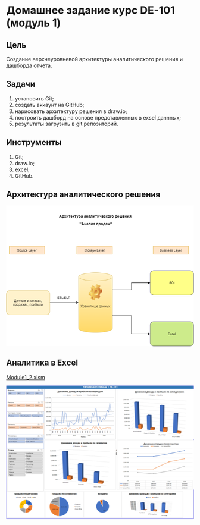 # Домашнее задание курс DE-101 (модуль 1)

## Цель
Создание верхнеуровневой архитектуры аналитического решения и дашборда отчета.

## Задачи
1) установить Git;
2) создать аккаунт на GitHub;
3) нарисовать архитектуру решения в draw.io;
4) построить дашборд на основе представленных в exsel даннных;
5) результаты загрузить в git репозиторий.

## Инструменты
1) Git;
2) draw.io;
3) excel;
4) GitHub.

## Архитектура аналитического решения
![Решение](https://github.com/ZoyaBolsheshapova/DE-101/blob/main/Module1/Data_Layers.png)

## Аналитика в Exсel
[Module1_2.xlsm](https://github.com/ZoyaBolsheshapova/DE-101/blob/main/Module1/Module1_2.xlsm)

![Решение](https://github.com/ZoyaBolsheshapova/DE-101/blob/main/Module1/Module1_2.png)